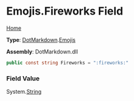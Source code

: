 # Emojis\.Fireworks Field

[Home](../../../README.md)

**Type**: [DotMarkdown](../../README.md)\.[Emojis](../README.md)

**Assembly**: DotMarkdown\.dll

```csharp
public const string Fireworks = ":fireworks:"
```

### Field Value

System\.[String](https://docs.microsoft.com/en-us/dotnet/api/system.string)